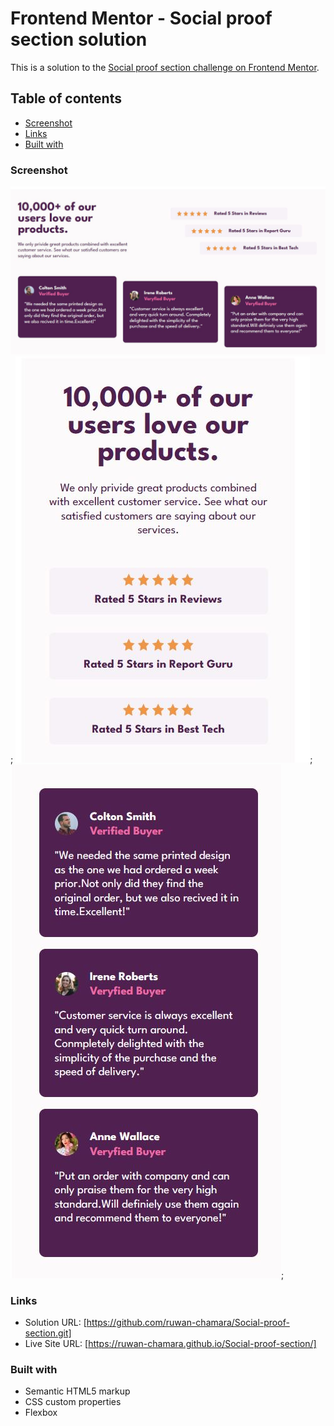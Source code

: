 # Frontend Mentor - Social proof section solution

This is a solution to the [Social proof section challenge on Frontend Mentor](https://www.frontendmentor.io/challenges/social-proof-section-6e0qTv_bA).

## Table of contents

- [Screenshot](#screenshot)
- [Links](#links)
- [Built with](#built-with)

### Screenshot

![](./images/solutionDesktopView.JPG);
![](./images/mobileView01.JPG);
![](./images/mobileView02.JPG);

### Links

- Solution URL: [https://github.com/ruwan-chamara/Social-proof-section.git]
- Live Site URL: [https://ruwan-chamara.github.io/Social-proof-section/]

### Built with

- Semantic HTML5 markup
- CSS custom properties
- Flexbox
